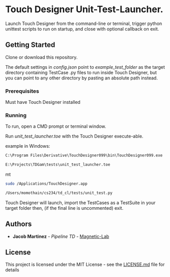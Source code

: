 # Touch Designer Unit-Test-Launcher.

Launch Touch Designer from the command-line or terminal, trigger python unittest scripts to run on startup, and close with optional callback on exit.


## Getting Started

Clone or download this repository.

The default settings in *config.json* point to *example_test_folder* as the target directory containing TestCase .py files to run inside Touch Designer, but you can point to any other directory by pasting an absolute path instead.


### Prerequisites

Must have Touch Designer installed


### Running

To run, open a CMD prompt or terminal window.

Run *unit_test_launcher.toe* with the Touch Designer execute-able.

example in Windows:

```cmd
C:\Program Files\Derivative\TouchDesigner099\bin\TouchDesigner099.exe 

E:\Projects\TDGam\tests\unit_test_launcher.toe
```

mt

```bash
sudo /Applications/TouchDesigner.app

/Users/momothain/cs234/td_cl/tests/unit_test.py
```

Touch Designer will launch, import the TestCases as a TestSuite in your target folder then, (if the final line is uncommented) exit.


## Authors

* **Jacob Martinez** - *Pipeline TD* - [Magnetic-Lab](https://www.magnetic-lab.com)


## License

This project is licensed under the MIT License - see the [LICENSE.md](LICENSE.md) file for details
